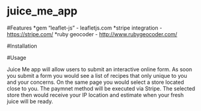 # juice_me_app

#Features
 *gem “leaflet-js” - leafletjs.com
 *stripe integration - https://stripe.com/
 *ruby geocoder - http://www.rubygeocoder.com/

#Installation

#Usage

Juice Me app will allow users to submit an interactive online form. As soon you submit a form you would see a list of recipes that only unique to you and your concerns. On the same page you would select a store located close to you. The paymnet method will be executed via Stripe. The selected store then would receive your IP location and estimate when your fresh juice will be ready.
